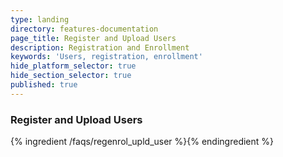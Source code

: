 ```yaml
---
type: landing
directory: features-documentation
page_title: Register and Upload Users
description: Registration and Enrollment
keywords: 'Users, registration, enrollment'
hide_platform_selector: true
hide_section_selector: true
published: true
---
```

### Register and Upload Users

{% ingredient /faqs/regenrol_upld_user %}{% endingredient %}
